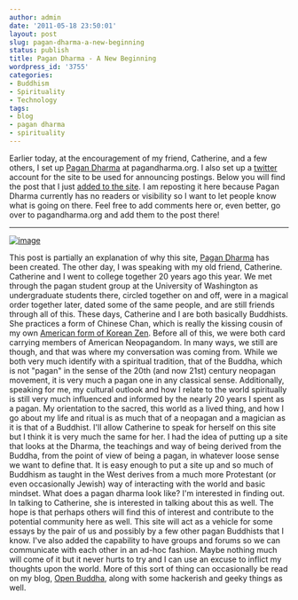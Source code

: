 ```yaml
---
author: admin
date: '2011-05-18 23:50:01'
layout: post
slug: pagan-dharma-a-new-beginning
status: publish
title: Pagan Dharma - A New Beginning
wordpress_id: '3755'
categories:
- Buddhism
- Spirituality
- Technology
tags:
- blog
- pagan dharma
- spirituality
---
```


Earlier today, at the encouragement of my friend, Catherine, and a few
others, I set up [Pagan Dharma](http://www.pagandharma.org) at
pagandharma.org. I also set up a
[twitter](http://twitter.com/pagandharma) account for the site to be
used for announcing postings. Below you will find the post that I just
[added to the
site](http://www.pagandharma.org/2011/05/caught-between-worlds-or-a-pagan-dharma/).
I am reposting it here because Pagan Dharma currently has no readers or
visibility so I want to let people know what is going on there. Feel
free to add comments here or, even better, go over to pagandharma.org
and add them to the post there!

* * * * *

[![image](http://www.pagandharma.org/wp-content/uploads/2011/05/pagan-dharma-logo.png "Pagan Dharma Logo")](http://www.pagandharma.org/wp-content/uploads/2011/05/pagan-dharma-logo.png)

This post is partially an explanation of why this site, [Pagan
Dharma](http://www.pagandharma.org) has been created. The other day, I
was speaking with my old friend, Catherine. Catherine and I went to
college together 20 years ago this year. We met through the pagan
student group at the University of Washington as undergraduate students
there, circled together on and off, were in a magical order together
later, dated some of the same people, and are still friends through all
of this. These days, Catherine and I are both basically Buddhists. She
practices a form of Chinese Chan, which is really the kissing cousin of
my own [American form of Korean Zen](http://fivemountain.org/). Before
all of this, we were both card carrying members of American Neopagandom.
In many ways, we still are though, and that was where my conversation
was coming from. While we both very much identify with a spiritual
tradition, that of the Buddha, which is not "pagan" in the sense of the
20th (and now 21st) century neopagan movement, it is very much a pagan
one in any classical sense. Additionally, speaking for me, my cultural
outlook and how I relate to the world spiritually is still very much
influenced and informed by the nearly 20 years I spent as a pagan. My
orientation to the sacred, this world as a lived thing, and how I go
about my life and ritual is as much that of a neopagan and a magician as
it is that of a Buddhist. I'll allow Catherine to speak for herself on
this site but I think it is very much the same for her. I had the idea
of putting up a site that looks at the Dharma, the teachings and way of
being derived from the Buddha, from the point of view of being a pagan,
in whatever loose sense we want to define that. It is easy enough to put
a site up and so much of Buddhism as taught in the West derives from a
much more Protestant (or even occasionally Jewish) way of interacting
with the world and basic mindset. What does a pagan dharma look like?
I'm interested in finding out. In talking to Catherine, she is
interested in talking about this as well. The hope is that perhaps
others will find this of interest and contribute to the potential
community here as well. This site will act as a vehicle for some essays
by the pair of us and possibly by a few other pagan Buddhists that I
know. I've also added the capability to have groups and forums so we can
communicate with each other in an ad-hoc fashion. Maybe nothing much
will come of it but it never hurts to try and I can use an excuse to
inflict my thoughts upon the world. More of this sort of thing can
occasionally be read on my blog, [Open
Buddha](http://www.openbuddha.com), along with some hackerish and geeky
things as well.
